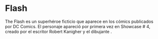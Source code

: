 # Flash 

The Flash es un superhéroe ficticio que aparece en los cómics publicados por DC Comics. El personaje apareció por primera vez en Showcase # 4, creado por el escritor Robert Kanigher y el dibujante .
